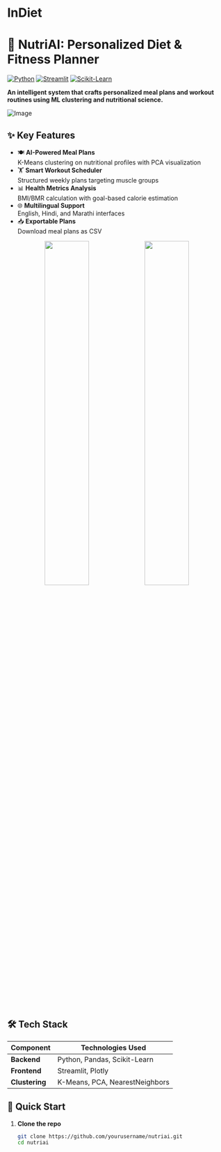 # InDiet

# 🍏 NutriAI: Personalized Diet & Fitness Planner

[![Python](https://img.shields.io/badge/Python-3.8+-blue?logo=python)](https://www.python.org/)
[![Streamlit](https://img.shields.io/badge/UI-Streamlit-FF4B4B?logo=streamlit)](https://streamlit.io/)
[![Scikit-Learn](https://img.shields.io/badge/ML-Scikit_Learn-orange?logo=scikit-learn)](https://scikit-learn.org/)

**An intelligent system that crafts personalized meal plans and workout routines using ML clustering and nutritional science.**

 ![Image](https://github.com/user-attachments/assets/0f9dda62-0959-4b48-b956-bbe95b379d34)
  <br>
 

## ✨ Key Features

- 🍽️ **AI-Powered Meal Plans**  
  K-Means clustering on nutritional profiles with PCA visualization
- 🏋️ **Smart Workout Scheduler**  
  Structured weekly plans targeting muscle groups
- 📊 **Health Metrics Analysis**  
  BMI/BMR calculation with goal-based calorie estimation
- 🌐 **Multilingual Support**  
  English, Hindi, and Marathi interfaces
- 📥 **Exportable Plans**  
  Download meal plans as CSV

<div align="center">
  <img src="https://via.placeholder.com/400x250.png?text=3D+Nutrition+Space" width="45%">
  <img src="https://via.placeholder.com/400x250.png?text=Workout+Plan" width="45%">
</div>

## 🛠️ Tech Stack

| Component       | Technologies Used |
|----------------|------------------|
| **Backend**    | Python, Pandas, Scikit-Learn |
| **Frontend**   | Streamlit, Plotly |
| **Clustering** | K-Means, PCA, NearestNeighbors |

## 🚀 Quick Start

1. **Clone the repo**
   ```bash
   git clone https://github.com/yourusername/nutriai.git
   cd nutriai
